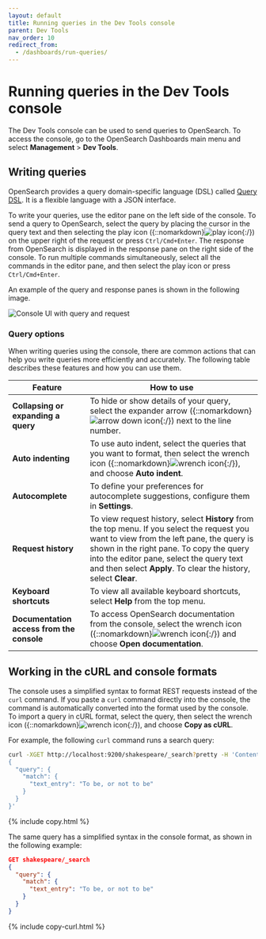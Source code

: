 ```yaml
---
layout: default
title: Running queries in the Dev Tools console
parent: Dev Tools
nav_order: 10
redirect_from:
  - /dashboards/run-queries/
---
```


# Running queries in the Dev Tools console

The Dev Tools console can be used to send queries to OpenSearch. To access the console, go to the OpenSearch Dashboards main menu and select **Management** > **Dev Tools**.

## Writing queries

OpenSearch provides a query domain-specific language (DSL) called [Query DSL]({{site.url}}{{site.baseurl}}/opensearch/query-dsl/). It is a flexible language with a JSON interface.

To write your queries, use the editor pane on the left side of the console. To send a query to OpenSearch, select the query by placing the cursor in the query text and then selecting the play icon ({::nomarkdown}<img src="{{site.url}}{{site.baseurl}}/images/icons/play-icon.png" class="inline-icon" alt="play icon"/>{:/}) on the upper right of the request or press `Ctrl/Cmd+Enter`. The response from OpenSearch is displayed in the response pane on the right side of the console. To run multiple commands simultaneously, select all the commands in the editor pane, and then select the play icon or press `Ctrl/Cmd+Enter`.

An example of the query and response panes is shown in the following image.

<img src="{{site.url}}{{site.baseurl}}/images/dashboards/query-request-ui.png" alt="Console UI with query and request">

### Query options

When writing queries using the console, there are common actions that can help you write queries more efficiently and accurately. The following table describes these features and how you can use them.

| Feature                                   | How to use                                                                                                                                                                                                                                                                                           |
| ----------------------------------------- | ---------------------------------------------------------------------------------------------------------------------------------------------------------------------------------------------------------------------------------------------------------------------------------------------------- |
| **Collapsing or expanding a query**       | To hide or show details of your query, select the expander arrow ({::nomarkdown}<img src="{{site.url}}{{site.baseurl}}/images/icons/arrow-down-icon.png" class="inline-icon" alt="arrow down icon"/>{:/}) next to the line number.                                                                   |
| **Auto indenting**                        | To use auto indent, select the queries that you want to format, then select the wrench icon ({::nomarkdown}<img src="{{site.url}}{{site.baseurl}}/images/icons/wrench-icon.png" class="inline-icon" alt="wrench icon"/>{:/}), and choose **Auto indent**.                                            |
| **Autocomplete**                          | To define your preferences for autocomplete suggestions, configure them in **Settings**.                                                                                                                                                                                                             |
| **Request history**                       | To view request history, select **History** from the top menu. If you select the request you want to view from the left pane, the query is shown in the right pane. To copy the query into the editor pane, select the query text and then select **Apply**. To clear the history, select **Clear**. |
| **Keyboard shortcuts**                    | To view all available keyboard shortcuts, select **Help** from the top menu.                                                                                                                                                                                                                         |
| **Documentation access from the console** | To access OpenSearch documentation from the console, select the wrench icon ({::nomarkdown}<img src="{{site.url}}{{site.baseurl}}/images/icons/wrench-icon.png" class="inline-icon" alt="wrench icon"/>{:/}) and choose **Open documentation**.                                                      |

## Working in the cURL and console formats

The console uses a simplified syntax to format REST requests instead of the `curl` command. If you paste a `curl` command directly into the console, the command is automatically converted into the format used by the console. To import a query in cURL format, select the query, then select the wrench icon ({::nomarkdown}<img src="{{site.url}}{{site.baseurl}}/images/icons/wrench-icon.png" class="inline-icon" alt="wrench icon"/>{:/}), and choose **Copy as cURL**.

For example, the following `curl` command runs a search query:

```bash
curl -XGET http://localhost:9200/shakespeare/_search?pretty -H 'Content-Type: application/json' -d'
{
  "query": {
    "match": {
      "text_entry": "To be, or not to be"
    }
  }
}'
```

{% include copy.html %}

The same query has a simplified syntax in the console format, as shown in the following example:

```json
GET shakespeare/_search
{
  "query": {
    "match": {
      "text_entry": "To be, or not to be"
    }
  }
}
```

{% include copy-curl.html %}
